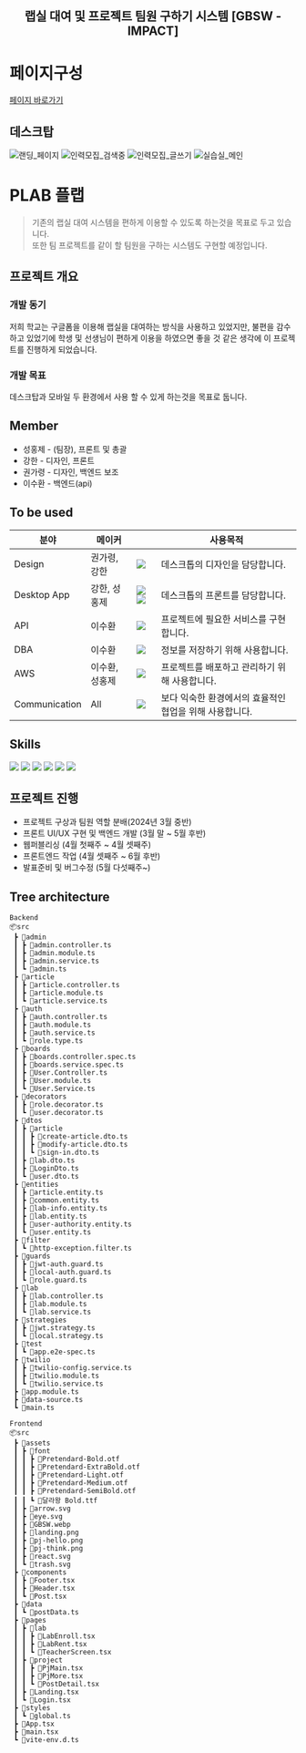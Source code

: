 <div align="center">
  
  ## 랩실 대여 및 프로젝트 팀원 구하기 시스템 [GBSW - IMPACT]
  <!--   <img width="750" src="https://github.com/gbsw-impact/.github/assets/109652025/9ae1dc7d-e27d-4ca2-9e38-3aef6baa337d"> -->
</div>

# 페이지구성 
[페이지 바로가기](http://plab.s3-website.ap-northeast-2.amazonaws.com/)
## 데스크탑
![랜딩_페이지](https://github.com/gbsw-impact/.github/assets/133763382/ab356a02-f8a9-4d7d-8b9e-9a5ad649b69d)
![인력모집_검색중](https://github.com/gbsw-impact/.github/assets/133763382/61408860-cf85-4865-a35e-e55e70aa2323)
![인력모집_글쓰기](https://github.com/gbsw-impact/.github/assets/133763382/e7330cd1-a546-4810-9ece-a0bfc79b933d)
![실습실_메인](https://github.com/gbsw-impact/.github/assets/133763382/b6692c78-360f-40cb-9627-a00e94c10b1b)

# PLAB 플랩
> 기존의 랩실 대여 시스템을 편하게 이용할 수 있도록 하는것을 목표로 두고 있습니다. </br>
> 또한 팀 프로젝트를 같이 할 팀원을 구하는 시스템도 구현할 예정입니다.

## 프로젝트 개요

### 개발 동기
저희 학교는 구글폼을 이용해 랩실을 대여하는 방식을 사용하고 있었지만, 불편을 감수하고 있었기에 학생 및 선생님이 편하게 이용을 하였으면 좋을 것 같은 생각에 이 프로젝트를 진행하게 되었습니다.

### 개발 목표
데스크탑과 모바일 두 환경에서 사용 할 수 있게 하는것을 목표로 둡니다.

## Member
* 성홍제 - (팀장), 프론트 및 총괄 
* 강한 - 디자인, 프론트
* 권가령 - 디자인, 백엔드 보조 
* 이수환 - 백엔드(api)

## To be used

| 분야 | 메이커 |  | 사용목적 |
| ------------- | ---------------------- | -------------------------- | ---------------- |
| Design  | 권가령, 강한 | <img src="https://img.shields.io/badge/figma-F24E1E?style=flat-square&logo=figma&logoColor=white"/>| 데스크톱의 디자인을 담당합니다. |
| Desktop App | 강한, 성홍제 |<img src="https://img.shields.io/badge/React-61DAFB?style=flat-square&logo=React&logoColor=white"/> <img src="https://img.shields.io/badge/Vite-646CFF?style=flat-square&logo=Vite&logoColor=white"/>  | 데스크톱의 프론트를 담당합니다. |
| API | 이수환 |  <a href="https://nestjs.com/"><img src="https://img.shields.io/badge/NestJS-E0234E?style=flat-square&logo=NestJS&logoColor=white"/></a>| 프로젝트에 필요한 서비스를 구현합니다. |
| DBA | 이수환  | <a href="https://www.mysql.com/"><img src="https://img.shields.io/badge/MySql-4479A1?style=flat-square&logo=MySql&logoColor=white"/></a> | 정보를 저장하기 위해 사용합니다. |
| AWS | 이수환, 성홍제 | <img src="https://img.shields.io/badge/aws-232F3E?style=flat-square&logo=amazonwebservices&logoColor=white"/> | 프로젝트를 배포하고 관리하기 위해 사용합니다. |
| Communication | All | <a href="https://discord.com/"><img src="https://img.shields.io/badge/Discord-5865F2?style=flat-square&logo=Discord&logoColor=white"/></a> | 보다 익숙한 환경에서의 효율적인 협업을 위해 사용합니다. |

## Skills
<a href=""><img src="https://img.shields.io/badge/React-61DAFB?style=for-the-badge&logo=React&logoColor=white"/></a>
<a href=""><img src="https://img.shields.io/badge/figma-F24E1E?style=for-the-badge&logo=figma&logoColor=white"/></a>
<a href="https://nodejs.org/en/"><img src="https://img.shields.io/badge/Node.js-339933?style=for-the-badge&logo=Node.js&logoColor=white"/></a>
<a href="https://www.typescriptlang.org/"><img src="https://img.shields.io/badge/TypeScript-3178C6?style=for-the-badge&logo=TypeScript&logoColor=white"/></a>
<a href="https://nestjs.com/"><img src="https://img.shields.io/badge/NestJS-E0234E?style=for-the-badge&logo=NestJS&logoColor=white"/></a>
<a href="https://www.mysql.com/"><img src="https://img.shields.io/badge/MySql-4479A1?style=for-the-badge&logo=MySql&logoColor=white"/></a>

## 프로젝트 진행
* 프로젝트 구상과 팀원 역할 분배(2024년 3월 중반)
* 프론트 UI/UX 구현 및 백엔드 개발 (3월 말 ~ 5월 후반)
* 웹퍼블리싱 (4월 첫째주 ~ 4월 셋째주)
* 프론트엔드 작업 (4월 셋째주 ~ 6월 후반)
* 발표준비 및 버그수정 (5월 다섯째주~)

## Tree architecture
```
Backend
📦src
 ┣ 📂admin
 ┃ ┣ 📜admin.controller.ts
 ┃ ┣ 📜admin.module.ts
 ┃ ┣ 📜admin.service.ts
 ┃ ┗ 📜admin.ts
 ┣ 📂article
 ┃ ┣ 📜article.controller.ts
 ┃ ┣ 📜article.module.ts
 ┃ ┗ 📜article.service.ts
 ┣ 📂auth
 ┃ ┣ 📜auth.controller.ts
 ┃ ┣ 📜auth.module.ts
 ┃ ┣ 📜auth.service.ts
 ┃ ┗ 📜role.type.ts
 ┣ 📂boards
 ┃ ┣ 📜boards.controller.spec.ts
 ┃ ┣ 📜boards.service.spec.ts
 ┃ ┣ 📜User.Controller.ts
 ┃ ┣ 📜User.module.ts
 ┃ ┗ 📜User.Service.ts
 ┣ 📂decorators
 ┃ ┣ 📜role.decorator.ts
 ┃ ┗ 📜user.decorator.ts
 ┣ 📂dtos
 ┃ ┣ 📂article
 ┃ ┃ ┣ 📜create-article.dto.ts
 ┃ ┃ ┣ 📜modify-article.dto.ts
 ┃ ┃ ┗ 📜sign-in.dto.ts
 ┃ ┣ 📜lab.dto.ts
 ┃ ┣ 📜LoginDto.ts
 ┃ ┗ 📜user.dto.ts
 ┣ 📂entities
 ┃ ┣ 📜article.entity.ts
 ┃ ┣ 📜common.entity.ts
 ┃ ┣ 📜lab-info.entity.ts
 ┃ ┣ 📜lab.entity.ts
 ┃ ┣ 📜user-authority.entity.ts
 ┃ ┗ 📜user.entity.ts
 ┣ 📂filter
 ┃ ┗ 📜http-exception.filter.ts
 ┣ 📂guards
 ┃ ┣ 📜jwt-auth.guard.ts
 ┃ ┣ 📜local-auth.guard.ts
 ┃ ┗ 📜role.guard.ts
 ┣ 📂lab
 ┃ ┣ 📜lab.controller.ts
 ┃ ┣ 📜lab.module.ts
 ┃ ┗ 📜lab.service.ts
 ┣ 📂strategies
 ┃ ┣ 📜jwt.strategy.ts
 ┃ ┗ 📜local.strategy.ts
 ┣ 📂test
 ┃ ┗ 📜app.e2e-spec.ts
 ┣ 📂twilio
 ┃ ┣ 📜twilio-config.service.ts
 ┃ ┣ 📜twilio.module.ts
 ┃ ┗ 📜twilio.service.ts
 ┣ 📜app.module.ts
 ┣ 📜data-source.ts
 ┗ 📜main.ts

Frontend
📦src
 ┣ 📂assets
 ┃ ┣ 📂font
 ┃ ┃ ┣ 📜Pretendard-Bold.otf
 ┃ ┃ ┣ 📜Pretendard-ExtraBold.otf
 ┃ ┃ ┣ 📜Pretendard-Light.otf
 ┃ ┃ ┣ 📜Pretendard-Medium.otf
 ┃ ┃ ┣ 📜Pretendard-SemiBold.otf
 ┃ ┃ ┗ 📜달라왕 Bold.ttf
 ┃ ┣ 📜arrow.svg
 ┃ ┣ 📜eye.svg
 ┃ ┣ 📜GBSW.webp
 ┃ ┣ 📜landing.png
 ┃ ┣ 📜pj-hello.png
 ┃ ┣ 📜pj-think.png
 ┃ ┣ 📜react.svg
 ┃ ┗ 📜trash.svg
 ┣ 📂components
 ┃ ┣ 📜Footer.tsx
 ┃ ┣ 📜Header.tsx
 ┃ ┗ 📜Post.tsx
 ┣ 📂data
 ┃ ┗ 📜postData.ts
 ┣ 📂pages
 ┃ ┣ 📂lab
 ┃ ┃ ┣ 📜LabEnroll.tsx
 ┃ ┃ ┣ 📜LabRent.tsx
 ┃ ┃ ┗ 📜TeacherScreen.tsx
 ┃ ┣ 📂project
 ┃ ┃ ┣ 📜PjMain.tsx
 ┃ ┃ ┣ 📜PjMore.tsx
 ┃ ┃ ┗ 📜PostDetail.tsx
 ┃ ┣ 📜Landing.tsx
 ┃ ┗ 📜Login.tsx
 ┣ 📂styles
 ┃ ┗ 📜global.ts
 ┣ 📜App.tsx
 ┣ 📜main.tsx
 ┗ 📜vite-env.d.ts
```
